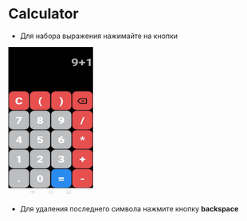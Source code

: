 # Calculator
* Для набора выражения нажимайте на кнопки
     
<img
     src="https://github.com/FedosOnGIT/Calculator/blob/master/app/src/main/res/drawable/portrait.jpg"
     width=170
     height=300/>
     
* Для удаления последнего символа нажмите кнопку **backspace**

